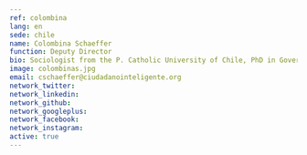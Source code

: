 ```yaml
---
ref: colombina
lang: en
sede: chile
name: Colombina Schaeffer
function: Deputy Director 
bio: Sociologist from the P. Catholic University of Chile, PhD in Government and International Relations (University of Sydney).
image: colombinas.jpg
email: cschaeffer@ciudadanointeligente.org
network_twitter:
network_linkedin:
network_github:
network_googleplus:
network_facebook:
network_instagram:
active: true
---
```

